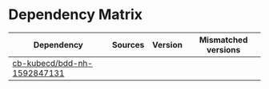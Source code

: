 # Dependency Matrix

Dependency | Sources | Version | Mismatched versions
---------- | ------- | ------- | -------------------
[cb-kubecd/bdd-nh-1592847131](https://github.com/cb-kubecd/bdd-nh-1592847131.git) |  | []() | 
